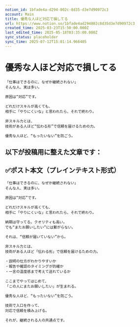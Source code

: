 ```yaml
---
notion_id: 1bfade4a-d294-802c-8d35-d3e7d90972c3
account: Main
title: 優秀な人ほど対応で損してる
url: https://www.notion.so/1bfade4ad294802c8d35d3e7d90972c3
created_time: 2025-03-23T15:50:00.000Z
last_edited_time: 2025-05-18T03:35:00.000Z
sync_status: placeholder
sync_time: 2025-07-12T15:01:14.966405
---
```

# 優秀な人ほど対応で損してる

```plain text
「仕事はできるのに、なぜか継続されない」
そんな人、実は多い。

原因は“対応”です。

どれだけスキルが高くても、
相手に「やりにくいな」と思われたら、それで終わり。

非スキル力とは、
技術がある人ほど“伝わる形”で信頼を届けるための力。

優秀な人ほど、“もったいない”を防ごう。
```
以下が投稿用に整えた文章です：
---
## ✅ポスト本文（プレインテキスト形式）
```plain text
「仕事はできるのに、なぜか継続されない」
そんな人、実は多い。

原因は“対応”です。

どれだけスキルが高くても、
相手に「やりにくいな」と思われたら、それで終わり。

納期は守ってる。クオリティも高い。
でも“またお願いしたい”には繋がらない。

それは、“信頼が届いていない”から。

非スキル力とは、
技術がある人ほど「伝わる形」で信頼を届けるための力。

・説明の仕方がわかりやすいか
・報告や確認のタイミングが的確か
・一言の温度感まで考えて送れているか

ここまでやってはじめて、
「この人にまたお願いしたい」が生まれる。

優秀な人ほど、“もったいない”を防ごう。

技術で入口を作って、
対応で信頼を積み上げる。

それが、継続される人の共通点です。

```